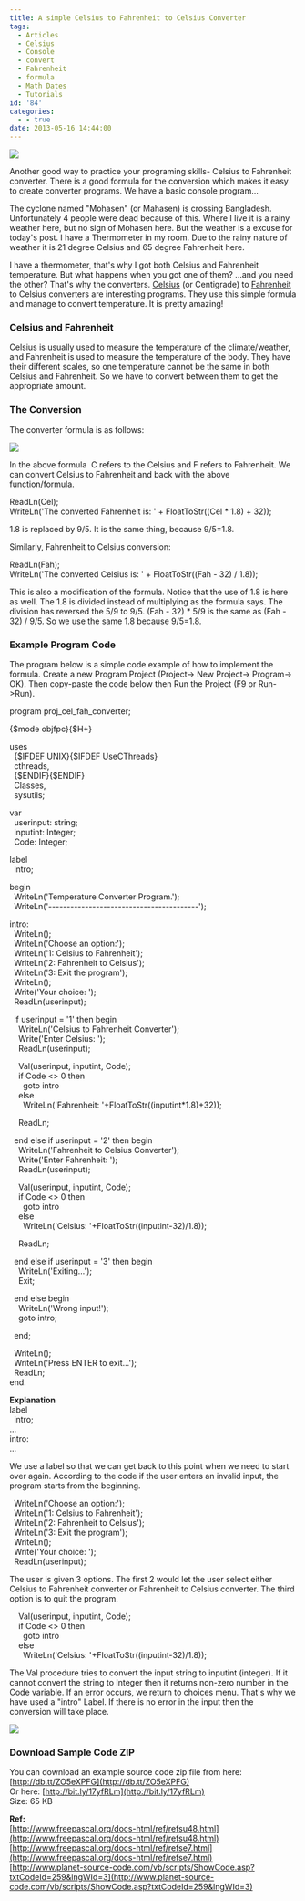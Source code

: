 ```yaml
---
title: A simple Celsius to Fahrenheit to Celsius Converter
tags:
  - Articles
  - Celsius
  - Console
  - convert
  - Fahrenheit
  - formula
  - Math Dates
  - Tutorials
id: '84'
categories:
  - - true
date: 2013-05-16 14:44:00
---
```


![](a-simple-celsius-to-fahrenheit-to/thermometer-thumb.gif)

Another good way to practice your programing skills- Celsius to Fahrenheit converter. There is a good formula for the conversion which makes it easy to create converter programs. We have a basic console program...
<!-- more -->
  
  
The cyclone named "Mohasen" (or Mahasen) is crossing Bangladesh. Unfortunately 4 people were dead because of this. Where I live it is a rainy weather here, but no sign of Mohasen here. But the weather is a excuse for today's post. I have a Thermometer in my room. Due to the rainy nature of weather it is 21 degree Celsius and 65 degree Fahrenheit here.  
  
I have a thermometer, that's why I got both Celsius and Fahrenheit temperature. But what happens when you got one of them? ...and you need the other? That's why the converters. [Celsius](http://en.wikipedia.org/wiki/Celsius) (or Centigrade) to [Fahrenheit](http://en.wikipedia.org/wiki/Fahrenheit) to Celsius converters are interesting programs. They use this simple formula and manage to convert temperature. It is pretty amazing!  
  
  

### Celsius and Fahrenheit

Celsius is usually used to measure the temperature of the climate/weather, and Fahrenheit is used to measure the temperature of the body. They have their different scales, so one temperature cannot be the same in both Celsius and Fahrenheit. So we have to convert between them to get the appropriate amount.  
  

### The Conversion

The converter formula is as follows:  
  

![](a-simple-celsius-to-fahrenheit-to/cel-fah-convert-formula.gif)

  
In the above formula  C refers to the Celsius and F refers to Fahrenheit. We can convert Celsius to Fahrenheit and back with the above function/formula.  
  
ReadLn(Cel);  
WriteLn('The converted Fahrenheit is: ' + FloatToStr((Cel \* 1.8) + 32));  
  
1.8 is replaced by 9/5. It is the same thing, because 9/5=1.8.  
  
Similarly, Fahrenheit to Celsius conversion:  
  
ReadLn(Fah);  
WriteLn('The converted Celsius is: ' + FloatToStr((Fah - 32) / 1.8));  
  
This is also a modification of the formula. Notice that the use of 1.8 is here as well. The 1.8 is divided instead of multiplying as the formula says. The division has reversed the 5/9 to 9/5. (Fah - 32) \* 5/9 is the same as (Fah - 32) / 9/5. So we use the same 1.8 because 9/5=1.8.  
  

### Example Program Code 

The program below is a simple code example of how to implement the formula. Create a new Program Project (Project-> New Project-> Program-> OK). Then copy-paste the code below then Run the Project (F9 or Run->Run).  
  

program proj\_cel\_fah\_converter;  
  
{$mode objfpc}{$H+}  
  
uses  
  {$IFDEF UNIX}{$IFDEF UseCThreads}  
  cthreads,  
  {$ENDIF}{$ENDIF}  
  Classes,  
  sysutils;  
  
var  
  userinput: string;  
  inputint: Integer;  
  Code: Integer;  
  
label  
  intro;  
  
begin  
  WriteLn('Temperature Converter Program.');  
  WriteLn('-----------------------------------------');  
  
intro:  
  WriteLn();  
  WriteLn('Choose an option:');  
  WriteLn('1: Celsius to Fahrenheit');  
  WriteLn('2: Fahrenheit to Celsius');  
  WriteLn('3: Exit the program');  
  WriteLn();  
  Write('Your choice: ');  
  ReadLn(userinput);  
  
  if userinput = '1' then begin  
    WriteLn('Celsius to Fahrenheit Converter');  
    Write('Enter Celsius: ');  
    ReadLn(userinput);  
  
    Val(userinput, inputint, Code);  
    if Code <> 0 then  
      goto intro  
    else  
      WriteLn('Fahrenheit: '+FloatToStr((inputint\*1.8)+32));  
  
    ReadLn;  
  
  end else if userinput = '2' then begin  
    WriteLn('Fahrenheit to Celsius Converter');  
    Write('Enter Fahrenheit: ');  
    ReadLn(userinput);  
  
    Val(userinput, inputint, Code);  
    if Code <> 0 then  
      goto intro  
    else  
      WriteLn('Celsius: '+FloatToStr((inputint-32)/1.8));  
  
    ReadLn;  
  
  end else if userinput = '3' then begin  
    WriteLn('Exiting...');  
    Exit;  
  
  end else begin  
    WriteLn('Wrong input!');  
    goto intro;  
  
  end;  
  
  WriteLn();  
  WriteLn('Press ENTER to exit...');  
  ReadLn;  
end.

  
**Explanation**  
label  
  intro;  
...  
intro:  
...  
  
We use a label so that we can get back to this point when we need to start over again. According to the code if the user enters an invalid input, the program starts from the beginning.  
  
  WriteLn('Choose an option:');  
  WriteLn('1: Celsius to Fahrenheit');  
  WriteLn('2: Fahrenheit to Celsius');  
  WriteLn('3: Exit the program');  
  WriteLn();  
  Write('Your choice: ');  
  ReadLn(userinput);  
  
The user is given 3 options. The first 2 would let the user select either Celsius to Fahrenheit converter or Fahrenheit to Celsius converter. The third option is to quit the program.  
  
    Val(userinput, inputint, Code);  
    if Code <> 0 then  
      goto intro  
    else  
      WriteLn('Celsius: '+FloatToStr((inputint-32)/1.8));  
  
The Val procedure tries to convert the input string to inputint (integer). If it cannot convert the string to Integer then it returns non-zero number in the Code variable. If an error occurs, we return to choices menu. That's why we have used a "intro" Label. If there is no error in the input then the conversion will take place.  
  

![](a-simple-celsius-to-fahrenheit-to/console-program-cel-fah.gif)

  

### Download Sample Code ZIP

You can download an example source code zip file from here: [http://db.tt/ZO5eXPFG](http://db.tt/ZO5eXPFG)  
Or here: [http://bit.ly/17yfRLm](http://bit.ly/17yfRLm)  
Size: 65 KB  
  
**Ref:**  
[http://www.freepascal.org/docs-html/ref/refsu48.html](http://www.freepascal.org/docs-html/ref/refsu48.html)  
[http://www.freepascal.org/docs-html/ref/refse7.html](http://www.freepascal.org/docs-html/ref/refse7.html)  
[http://www.planet-source-code.com/vb/scripts/ShowCode.asp?txtCodeId=259&lngWId=3](http://www.planet-source-code.com/vb/scripts/ShowCode.asp?txtCodeId=259&lngWId=3)